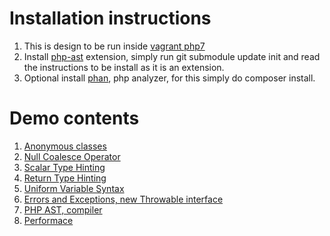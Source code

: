 # Installation instructions

1. This is design to be run inside [vagrant php7](https://github.com/rlerdorf/php7dev)
2. Install [php-ast](https://github.com/nikic/php-ast) extension, simply run git submodule update init and read the instructions to be install as it is an extension.
3. Optional install [phan](https://github.com/etsy/phan), php analyzer, for this simply do composer install.

# Demo contents

1. [Anonymous classes](/index.php)
2. [Null Coalesce Operator](/index.php)
3. [Scalar Type Hinting](/types.php)
4. [Return Type Hinting](/returns.php)
5. [Uniform Variable Syntax](/uvs.php)
6. [Errors and Exceptions, new Throwable interface](/errors.php)
7. [PHP AST, compiler](/compiler.php)
8. [Performace](/performace.php)

